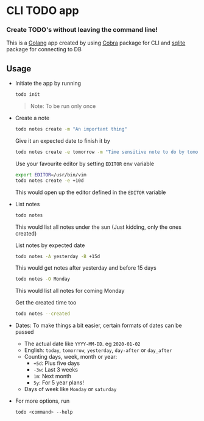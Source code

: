 # CLI TODO app
### Create TODO's without leaving the command line!

This is a [Golang](https://golang.org/) app created by using [Cobra](https://github.com/spf13/cobra) package for CLI and [sqlite](https://github.com/mattn/go-sqlite3) package for connecting to DB


## Usage

- Initiate the app by running
    ```bash
    todo init
    ```
    > Note: To be run only once
- Create a note
    ```bash
    todo notes create -m "An important thing"
    ```

  Give it an expected date to finish it by
    ```bash
    todo notes create -e tomorrow -m "Time sensitive note to do by tomorrow"
    ```

  Use your favourite editor by setting `EDITOR` env variable
    ```bash
    export EDITOR=/usr/bin/vim
    todo notes create -e +10d
    ```
  This would open up the editor defined in the `EDITOR` variable

- List notes
    ```bash
    todo notes
    ```
  This would list all notes under the sun (Just kidding, only the ones created)

  List notes by expected date
    ```bash
    todo notes -A yesterday -B +15d
    ```
    This would get notes after yesterday and before 15 days

    ```bash
    todo notes -O Monday
    ```
    This would list all notes for coming Monday

  Get the created time too
    ```bash
    todo notes --created
    ```
- Dates: To make things a bit easier, certain formats of dates can be passed
  - The actual date like `YYYY-MM-DD`. eg `2020-01-02`
  - English: `today`, `tomorrow`, `yesterday`, `day-after` or `day_after`
  - Counting days, week, month or year:
    - `+5d`: Plus five days
    - `-3w`: Last 3 weeks
    - `1m`: Next month
    - `5y`: For 5 year plans!
  - Days of week like `Monday` or `saturday`

- For more options, run
    ```bash
    todo <command> --help
    ```
